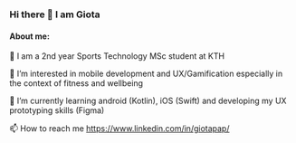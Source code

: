 ### Hi there 👋  I am Giota

#### About me:

🔭 I am a 2nd year Sports Technology MSc student at KTH

👀  I’m interested in mobile development and UX/Gamification especially in the context of fitness and wellbeing

🌱  I’m currently learning android (Kotlin), iOS (Swift) and developing my UX prototyping skills (Figma)

📫  How to reach me https://www.linkedin.com/in/giotapap/


<!--
**katsikaktus/katsikaktus** is a ✨ _special_ ✨ repository because its `README.md` (this file) appears on your GitHub profile.


Here are some ideas to get you started:

- 🔭 I’m currently working on ...
- 🌱 I’m currently learning ...
- 👯 I’m looking to collaborate on ...
- 🤔 I’m looking for help with ...
- 💬 Ask me about ...
- 📫 How to reach me: ...
- 😄 Pronouns: ...
- ⚡ Fun fact: ...
-->
